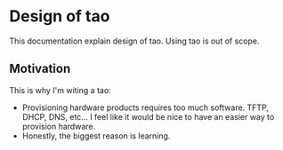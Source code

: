 # Design of tao
This documentation explain design of tao. Using tao is out of scope.

## Motivation
This is why I'm witing a tao:

- Provisioning hardware products requires too much software. TFTP, DHCP, DNS, etc... I feel like it would be nice to have an easier way to provision hardware.
- Honestly, the biggest reason is learning.
